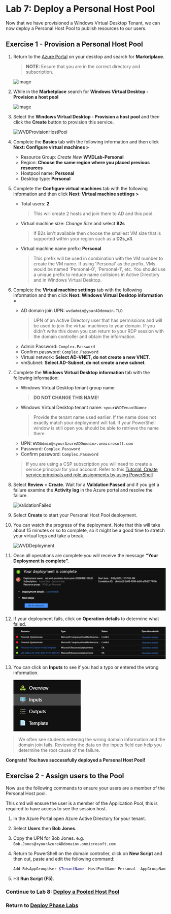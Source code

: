 # Lab 7: Deploy a Personal Host Pool

Now that we have provisioned a Windows Virtual Desktop Tenant, we can now deploy a Personal Host Pool to publish resources to our users.

## Exercise 1 - Provision a Personal Host Pool

1. Return to the [Azure Portal](https://portal.azure.com) on your desktop and search for **Marketplace**.  
    > **NOTE:** Ensure that you are in the correct directory and subscription.

    ![image](../attachments/4e91cf3c29be44f486c9b7428235071c.png)

2. While in the **Marketplace** search for **Windows Virtual Desktop - Provision a host pool**

    ![image](../attachments/8be16b1ed7e18681ce7554cf8c13bf57.png)

3. Select the **Windows Virtual Desktop - Provision a host pool** and then click the **Create** button to provision this service.

    ![WVDProvisionHostPool](../attachments/WVDProvisionHostPool.PNG)

4. Complete the **Basics** tab with the following information and then click **Next: Configure virtual machines >**
    * Resource Group: *Create New* **WVDLab-Personal**
    * Region: **Choose the same region where you placed previous resources**
    * Hostpool name: **Personal**
    * Desktop type: **Personal**

5. Complete the **Configure virtual machines** tab with the following information and then click **Next: Virtual machine settings >**
    * Total users: **2**
        >This will create 2 hosts and join them to AD and this pool.
    * Virtual machine size: *Change Size* and select **B2s**
        >If B2s isn't available then choose the smallest VM size that is supported within your region such as a **D2s_v3**.
    * Virtual machine name prefix: **Personal**
        >This prefix will be used in combination with the VM number to create the VM name. If using 'Personal' as the prefix, VMs would be named 'Personal-0', 'Personal-1', etc. You should use a unique prefix to reduce name collisions in Active Directory and in Windows Virtual Desktop.

6. Complete the **Virtual machine settings** tab with the following information and then click **Next: Windows Virtual Desktop information >**
    * AD domain join UPN: `wvdadmin@yourADdomain.TLD`
        >UPN of an Active Directory user that has permissions and will be used to join the virtual machines to your domain.  If you didn't write this down you can return to your RDP session with the domain controller and obtain the information.
    * Admin Password: `Complex.Password`
    * Confirm password: `Complex.Password`
    * Virtual network: **Select AD-VNET, do not create a new VNET**.
    * vmSubnet: **Select AD-Subnet, do not create a new subnet**.

7. Complete the **Windows Virtual Desktop information** tab with the following information:
    * Windows Virtual Desktop tenant group name
        >**DO NOT CHANGE THIS NAME!**
    * Windows Virtual Desktop tenant name:  `<yourWVDTenantName>`
        >Provide the tenant name used earlier. If the name does not exactly match your deployment will fail.  If your PowerShell window is still open you should be able to retrieve the name there.
    * UPN: `WVDAdmin@<yourAzureADDomain>.onmicrosoft.com`
    * Password: `Complex.Password`
    * Confirm password: `Complex.Password`

    > If you are using a CSP subscription you will need to create a service principal for your account.  Refer to this [Tutorial: Create service principals and role assignments by using PowerShell](https://docs.microsoft.com/en-us/azure/virtual-desktop/create-service-principal-role-powershell)

8. Select **Review + Create**. Wait for a **Validation Passed** and if you get a failure examine the **Activity log** in the Azure portal and resolve the failure.

   ![ValidationFailed](../attachments/ValidationFailed.PNG)

9. Select **Create** to start your Personal Host Pool deployment.

10. You can watch the progress of the deployment.  Note that this will take about 15 minutes or so to complete, so it might be a good time to stretch your virtual legs and take a break.

    ![WVDDeployment](../attachments/WVDDeployment.PNG)
11. Once all operations are complete you will receive the message **“Your Deployment is complete”.**

    ![PersonalPoolDeployed](../attachments/PersonalPoolDeployed.PNG)

12. If your deployment fails, click on **Operation details** to determine what failed.
    ![DomainJoinFailed](../attachments/DomainJoinFailed.PNG)

13. You can click on **Inputs** to see if you had a typo or entered the wrong information.

    ![Inputs](../attachments/Inputs.PNG)

>We often see students entering the wrong domain information and the domain join fails.  Reviewing the data on the inputs field can help you determine the root cause of the failure.

**Congrats! You have successfully deployed a Personal Host Pool!**

## Exercise 2 - Assign users to the Pool

Now use the following commands to ensure your users are a member of the Personal Host pool.

This cmd will ensure the user is a member of the Application Pool, this is required to have access to see the session host.

1. In the Azure Portal open Azure Active Directory for your tenant.
2. Select **Users** then **Bob Jones**.
3. Copy the UPN for Bob Jones.  e.g. `Bob.Jones@<yourAzureADdomain>.onmicrosoft.com`
4. Return to PowerShell on the domain controller, click on **New Script** and then cut, paste and edit the following command:

    ```Powershell
    Add-RdsAppGroupUser $TenantName -HostPoolName Personal -AppGroupName "Desktop Application Group" -UserPrincipalName Bob.Jones@<yourAzureADdomain>.onmicrosoft.com
    ```

5. Hit **Run Script (F5)**.

### Continue to Lab 8: [Deploy a Pooled Host Pool](Deploy-Lab08-Deploy-a-Pooled-Host-Pool.md)

### Return to [Deploy Phase Labs](deploy.md)
